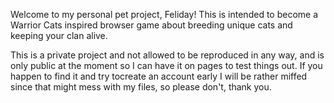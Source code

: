 Welcome to my personal pet project, Feliday! This is intended to become a Warrior Cats inspired browser game about breeding unique cats and keeping your clan alive.

This is a private project and not allowed to be reproduced in any way, and is only public at the moment so I can have it on pages to test things out. If you happen to find it and try tocreate an account early I will be rather miffed since that might mess with my files, so please don't, thank you.
